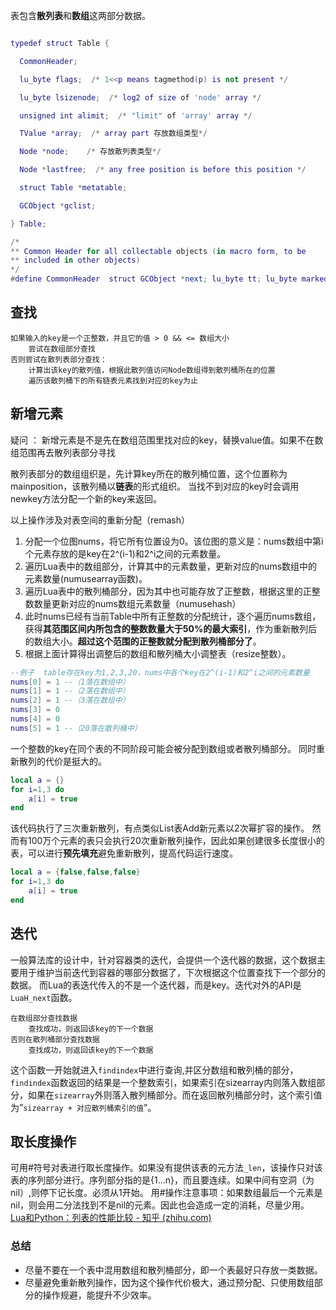 表包含**散列表**和**数组**这两部分数据。

```lua

typedef struct Table {

  CommonHeader;

  lu_byte flags;  /* 1<<p means tagmethod(p) is not present */

  lu_byte lsizenode;  /* log2 of size of 'node' array */

  unsigned int alimit;  /* "limit" of 'array' array */

  TValue *array;  /* array part 存放数组类型*/

  Node *node;    /* 存放散列表类型*/

  Node *lastfree;  /* any free position is before this position */

  struct Table *metatable;

  GCObject *gclist;

} Table;

/*
** Common Header for all collectable objects (in macro form, to be
** included in other objects)
*/
#define CommonHeader  struct GCObject *next; lu_byte tt; lu_byte marked
```


## 查找
```
如果输入的key是一个正整数，并且它的值 > 0 && <= 数组大小
	尝试在数组部分查找
否则尝试在散列表部分查找：
	计算出该key的散列值，根据此散列值访问Node数组得到散列桶所在的位置
	遍历该散列桶下的所有链表元素找到对应的key为止
```

## 新增元素
<p>疑问 ： 新增元素是不是先在数组范围里找对应的key，替换value值。如果不在数组范围再去散列表部分寻找</p>

散列表部分的数组组织是，先计算key所在的散列桶位置，这个位置称为mainposition，该散列桶以**链表**的形式组织。
当找不到对应的key时会调用newkey方法分配一个新的key来返回。

以上操作涉及对表空间的重新分配（remash）
1. 分配一个位图nums，将它所有位置设为0。该位图的意义是：nums数组中第i个元素存放的是key在2^(i-1)和2^i之间的元素数量。
2. 遍历Lua表中的数组部分，计算其中的元素数量，更新对应的nums数组中的元素数量(numusearray函数)。
3. 遍历Lua表中的散列桶部分，因为其中也可能存放了正整数，根据这里的正整数数量更新对应的nums数组元素数量（numusehash）
4. 此时nums已经有当前Table中所有正整数的分配统计，逐个遍历nums数组，获得**其范围区间内所包含的整数数量大于50%的最大索引**，作为重新散列后的数组大小。**超过这个范围的正整数就分配到散列桶部分了**。
5. 根据上面计算得出调整后的数组和散列桶大小调整表（resize整数）。
```lua
--例子  table存在key为1,2,3,20，nums中各个key在2^(i-1)和2^i之间的元素数量
nums[0] = 1 --（1落在数组中）
nums[1] = 1 --（2落在数组中）
nums[2] = 1 --（3落在数组中）
nums[3] = 0
nums[4] = 0
nums[5] = 1 --（20落在散列桶中）
```

一个整数的key在同个表的不同阶段可能会被分配到数组或者散列桶部分。
同时重新散列的代价是挺大的。
```lua
local a = {}
for i=1,3 do
	a[i] = true
end
```
该代码执行了三次重新散列，有点类似List表Add新元素以2次幂扩容的操作。
然而有100万个元素的表只会执行20次重新散列操作，因此如果创建很多长度很小的表，可以进行**预先填充**避免重新散列，提高代码运行速度。
```lua
local a = {false,false,false}
for i=1,3 do
	a[i] = true
end
```

## 迭代
一般算法库的设计中，针对容器类的迭代，会提供一个迭代器的数据，这个数据主要用于维护当前迭代到容器的哪部分数据了，下次根据这个位置查找下一个部分的数据。
而Lua的表迭代传入的不是一个迭代器，而是key。迭代对外的API是``LuaH_next``函数。
```luaH_next函数
在数组部分查找数据
	查找成功，则返回该key的下一个数据
否则在散列桶部分查找数据
	查找成功，则返回该key的下一个数据
```
这个函数一开始就进入``findindex``中进行查询,并区分数组和散列桶的部分，``findindex``函数返回的结果是一个整数索引，如果索引在sizearray内则落入数组部分，如果在``sizearray``外则落入散列桶部分。而在返回散列桶部分时，这个索引值为”``sizearray + 对应散列桶索引的值``”。

## 取长度操作
可用#符号对表进行取长度操作。如果没有提供该表的元方法``_len``，该操作只对该表的序列部分进行。序列部分指的是{1...n}，而且要连续。如果中间有空洞（为nil）,则停下记长度。必须从1开始。
用#操作注意事项：如果数组最后一个元素是nil，则会用二分法找到不是nil的元素。因此也会造成一定的消耗，尽量少用。
[Lua和Python：列表的性能比较 - 知乎 (zhihu.com)](https://zhuanlan.zhihu.com/p/169826413)

### 总结
- 尽量不要在一个表中混用数组和散列桶部分，即一个表最好只存放一类数据。
- 尽量避免重新散列操作，因为这个操作代价极大，通过预分配、只使用数组部分的操作规避，能提升不少效率。